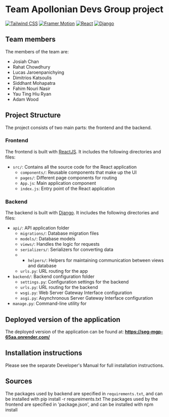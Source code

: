 # Team Apollonian Devs Group project

[![Tailwind CSS](https://img.shields.io/badge/tailwindcss-%2338B2AC.svg?style=for-the-badge&logo=tailwind-css&logoColor=white)](https://tailwindcss.com/) [![Framer Motion](https://img.shields.io/badge/framer--motion-%23fff?style=for-the-badge&logo=framer&logoColor=black)](https://www.framer.com/motion/) [![React](https://img.shields.io/badge/react-%2320232a.svg?style=for-the-badge&logo=react&logoColor=%2361DAFB)](https://reactjs.org/) [![Django](https://img.shields.io/badge/django-%23092E20.svg?style=for-the-badge&logo=django&logoColor=white)](https://www.djangoproject.com/)

## Team members

The members of the team are:

- Josiah Chan
- Rahat Chowdhury
- Lucas Jaroenpanichying
- Dimitrios Katsoulis
- Siddhant Mohapatra
- Fahim Nouri Nasir
- Yau Ting Hiu Ryan
- Adam Wood

## Project Structure

The project consists of two main parts: the frontend and the backend.

### Frontend

The frontend is built with [ReactJS](https://reactjs.org/). It includes the following directories and files:

- `src/`: Contains all the source code for the React application
  - `components/`: Reusable components that make up the UI
  - `pages/`: Different page components for routing
  - `App.js`: Main application component
  - `index.js`: Entry point of the React application

### Backend

The backend is built with [Django](https://www.djangoproject.com/). It includes the following directories and files:

- `api/`: API application folder
  - `migrations/`: Database migration files
  - `models/`: Database models
  - `views/`: Handles the logic for requests
  - `serializers/`: Serializers for converting data
  - - `helpers/`: Helpers for maintaining communication between views and database
  - `urls.py`: URL routing for the app
- `backend/`: Backend configuration folder
  - `settings.py`: Configuration settings for the backend
  - `urls.py`: URL routing for the backend
  - `wsgi.py`: Web Server Gateway Interface configuration
  - `asgi.py`: Asynchronous Server Gateway Interface configuration
- `manage.py`: Command-line utility for

## Deployed version of the application

The deployed version of the application can be found at: **https://seg-mgp-65aa.onrender.com/**

## Installation instructions

Please see the separate Developer's Manual for full installation instructions.


## Sources

The packages used by backend are specified in `requirements.txt`, and can be installed with pip install -r requreiments.txt
The packages used by the frontend are specified in 'package.json', and can be installed with npm install
